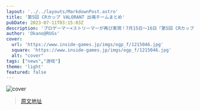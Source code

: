 ```yaml
---
layout: '../../layouts/MarkdownPost.astro'
title: '第5回 CRカップ VALORANT 出場チームまとめ'
pubDate: 2023-07-11T03:15:03Z
description: 'プロゲーマー×ストリーマーが再び実現！7月15日～16日「第5回 CRカップ VALORANT」出場チームまとめ'
author: 'Okano@RUGs'
cover:
  url: 'https://www.inside-games.jp/imgs/ogp_f/1215046.jpg'
  square: 'https://www.inside-games.jp/imgs/ogp_f/1215046.jpg'
  alt: "cover"
tags: ["news","游戏"]
theme: 'light'
featured: false
---
```


![cover](https://www.inside-games.jp/imgs/ogp_f/1215046.jpg)


>[原文地址](https://www.inside-games.jp/article/2023/07/11/147132.html)  